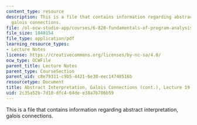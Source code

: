 ```yaml
---
content_type: resource
description: This is a file that contains information regarding abstract interpretation,
  galois connections.
file: /ol-ocw-studio-app/courses/6-820-fundamentals-of-program-analysis-fall-2015/2c35a52b7d10dfc464dee38a7b706b59_MIT6_820F15_L19.pdf
file_size: 1040154
file_type: application/pdf
learning_resource_types:
- Lecture Notes
license: https://creativecommons.org/licenses/by-nc-sa/4.0/
ocw_type: OCWFile
parent_title: Lecture Notes
parent_type: CourseSection
parent_uid: c8e79311-c9b5-4421-6e30-eec14748516b
resourcetype: Document
title: Abstract Interpretation, Galois Connections (cont.), Lecture 19
uid: 2c35a52b-7d10-dfc4-64de-e38a7b706b59
---
```

This is a file that contains information regarding abstract interpretation, galois connections.